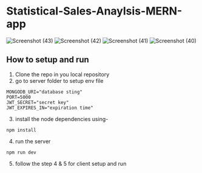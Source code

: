 # Statistical-Sales-Anaylsis-MERN-app
![Screenshot (43)](https://github.com/sonu7524/Statistical-Sales-Anaylsis-MERN-app/assets/100096513/81b11396-a9a5-455f-b256-f79632633803)
![Screenshot (42)](https://github.com/sonu7524/Statistical-Sales-Anaylsis-MERN-app/assets/100096513/5c072837-b579-4c5e-b66c-440abd34dbfa)
![Screenshot (41)](https://github.com/sonu7524/Statistical-Sales-Anaylsis-MERN-app/assets/100096513/7522f02f-c93f-42a0-b129-3a4daa36b09e)
![Screenshot (40)](https://github.com/sonu7524/Statistical-Sales-Anaylsis-MERN-app/assets/100096513/767ce1e0-3f4d-4889-b292-6ba9fca8a7ad)

## How to setup and run
1. Clone the repo in you local repository
2. go to server folder to setup env file

```
MONGODB_URI="database sting"
PORT=5000
JWT_SECRET="secret key"
JWT_EXPIRES_IN="expiration time"
```

3. install the node dependencies using-
```
npm install
```
4. run the server
```
npm run dev
```

5. follow the step 4 & 5 for client setup and run
